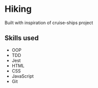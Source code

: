 # Hiking

Built with inspiration of cruise-ships project

## Skills used

- OOP
- TDD
- Jest
- HTML
- CSS
- JavaScript
- Git
